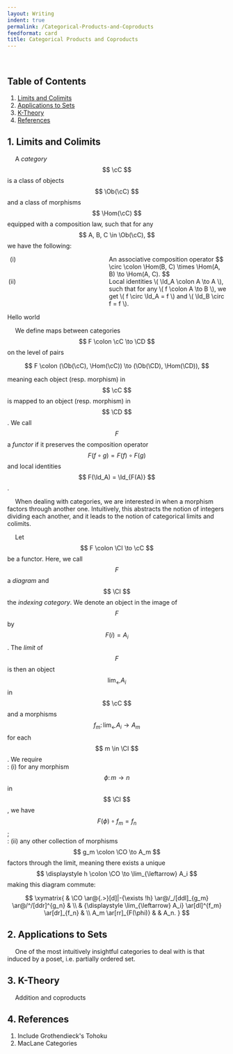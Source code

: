 ```yaml
---
layout: Writing
indent: true
permalink: /Categorical-Products-and-Coproducts
feedformat: card
title: Categorical Products and Coproducts
---
```

<style>
    ol.custom-marker {
      counter-reset: list;
    }

    ol.custom-marker > li {
      list-style: none;
      counter-increment: list;
      padding-left: 15em;
    }

    ol.custom-marker.parens-after.decimal > li::marker {
      content: counter(list) ")\a0";
    }

    ol.custom-marker.parens-around.lower-roman > li::marker {
      content: "(" counter(list, lower-roman) ")\a0";
}
</style>
$$ \newcommand{\cC}{\mathcal{C}} \newcommand{\CD}{\mathcal{D}} \newcommand{\CI}{\mathcal{I}} \newcommand{\CO}{\mathcal{O}} \DeclareMathOperator{\Ob}{Ob} \DeclareMathOperator{\Hom}{Hom} \DeclareMathOperator{\Id}{Id} $$
<br>
## Table of Contents
1. [Limits and Colimits](#1-limits-and-colimits)
2. [Applications to Sets](#2-applications-to-sets)
3. [K-Theory](#3-k-theory)
4. [References](#4-references)

## 1. Limits and Colimits

&emsp; A *category* $$ \cC $$ is a class of objects $$ \Ob(\cC) $$ and a class of morphisms $$ \Hom(\cC) $$ equipped with a composition law, such that for any $$ A, B, C \in \Ob(\cC), $$ we have the following: 
<ol class='custom-marker parens-around lower-roman'>
  <li>An associative composition operator $$ \circ \colon \Hom(B, C) \times \Hom(A, B) \to \Hom(A, C). $$</li>
  <li>Local identities \( \Id_A \colon A \to A \), such that for any \( f \colon A \to B \), we get \( f \circ \Id_A = f \) and \( \Id_B \circ f = f \).</li>
</ol> 

<p>
    Hello world 
</p>

&emsp; We define maps between categories $$ F \colon \cC \to \CD $$ on the level of pairs 

$$ 
    F \colon (\Ob(\cC), \Hom(\cC)) \to (\Ob(\CD), \Hom(\CD)),
$$

meaning each object (resp. morphism) in $$ \cC $$ is mapped to an object (resp. morphism) in $$ \CD $$. We call $$ F $$ a *functor* if it preserves the composition operator $$ F(f \circ g) = F(f) \circ F(g) $$ and local identities $$ F(\Id_A) = \Id_{F(A)} $$.

&emsp; When dealing with categories, we are interested in when a morphism factors through another one. Intuitively, this abstracts the notion of integers dividing each another, and it leads to the notion of categorical limits and colimits. 

&emsp; Let $$ F \colon \CI \to \cC $$ be a functor. Here, we call $$ F $$ a *diagram* and $$ \CI $$ the *indexing category*. We denote an object in the image of $$ F $$ by $$ F(i) = A_i $$. The *limit* of $$ F $$ is then an object $$ \displaystyle \lim_{\leftarrow} A_i $$ in $$ \cC $$ and a morphisms $$ \displaystyle f_m \colon \lim_{\leftarrow} A_i \to A_m $$ for each $$ m \in \CI $$. We require  
: (i) for any morphism $$ \phi \colon m \to n $$ in $$ \CI $$, we have $$ F(\phi) \circ f_m = f_n $$;  
: (ii) any other collection of morphisms $$ g_m \colon \CO \to A_m $$ factors through the limit, meaning there exists a unique $$ \displaystyle h \colon \CO \to \lim_{\leftarrow} A_i $$ making this diagram commute:

$$
\xymatrix{ 
    & \CO \ar@{.>}[d]|-{\exists !h} \ar@/_/[ddl]_{g_m} \ar@/^/[ddr]^{g_n} & \\
    & {\displaystyle \lim_{\leftarrow} A_i} \ar[dl]^{f_m} \ar[dr]_{f_n} & \\
    A_m \ar[rr]_{F(\phi)} & & A_n.
}
$$



## 2. Applications to Sets

&emsp; One of the most intuitively insightful categories to deal with is that induced by a poset, i.e. partially ordered set.


## 3. K-Theory

&emsp; Addition and coproducts


## 4. References

1. Include Grothendieck's Tohoku
2. MacLane Categories
